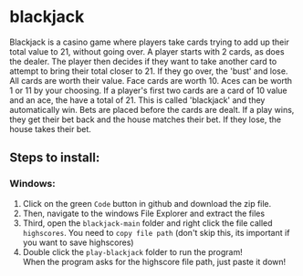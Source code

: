 # blackjack
Blackjack is a casino game where players take cards trying to add up their total value to 21, without going over. A player starts with 2 cards, as does the dealer. The player then decides if they want to take another card to attempt to bring their total closer to 21. If they go over, the 'bust' and lose. All cards are worth their value. Face cards are worth 10. Aces can be worth 1 or 11 by your choosing. If a player's first two cards are a card of 10 value and an ace, the have a total of 21. This is called 'blackjack' and they automatically win. Bets are placed before the cards are dealt. If a play wins, they get their bet back and the house matches their bet. If they lose, the house takes their bet. 

## Steps to install:

### Windows: 

1. Click on the green `Code` button in github and download the zip file. 
2. Then, navigate to the windows File Explorer and extract the files
3. Third, open the `blackjack-main` folder and right click the file called `highscores`. You need to `copy file path` (don't skip this, its important if you want to save highscores)
4. Double click the `play-blackjack` folder to run the program!  
 When the program asks for the highscore file path, just paste it down! 